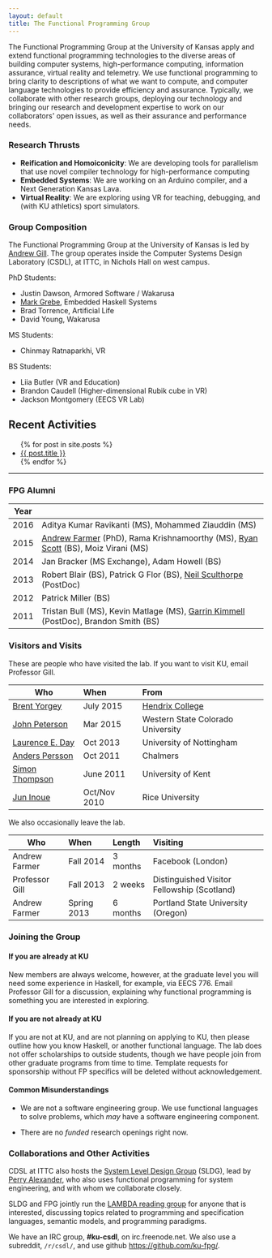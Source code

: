 ```yaml
---
layout: default
title: The Functional Programming Group
---
```


The Functional Programming Group at the University of Kansas apply and extend
functional programming technologies to the diverse areas of building
computer systems, high-performance computing, information assurance, 
virtual reality and telemetry. 
We use functional programming to bring clarity to
descriptions of what we want to compute, and computer language
technologies to provide efficiency and assurance. Typically, we
collaborate with other research groups, deploying our technology and
bringing our research and development expertise to work on our
collaborators' open issues, as well as their assurance and performance
needs.

### Research Thrusts

 * **Reification and Homoiconicity**: We are developing tools for parallelism that use novel compiler technology for high-performance computing
 * **Embedded Systems**: We are working on an Arduino compiler, and a Next Generation Kansas Lava.
 * **Virtual Reality**: We are exploring using VR for teaching, debugging, and (with KU athletics) sport simulators.
 
### Group Composition

The Functional Programming Group at the University of Kansas
is led by [Andrew Gill](/people/andygill).
The group operates inside the Computer Systems Design Laboratory (CSDL), at
ITTC, in Nichols Hall on west campus.

PhD Students:

 * Justin Dawson, Armored Software / Wakarusa
 * [Mark Grebe](/people/markgrebe), Embedded Haskell Systems
 * Brad Torrence, Artificial Life
 * David Young, Wakarusa

MS Students:

 * Chinmay Ratnaparkhi, VR

BS Students:

 * Liia Butler        (VR and Education)
 * Brandon Caudell    (Higher-dimensional Rubik cube in VR)
 * Jackson Montgomery (EECS VR Lab)

## Recent Activities

<ul>
  {% for post in site.posts %}
    <li>
      <a href="{{ post.url }}">{{ post.title }}</a>
    </li>
  {% endfor %}
</ul>


------------------------------------------------------------------------

### FPG Alumni

Year | &nbsp;
-----|-----
2016 | Aditya Kumar Ravikanti (MS), Mohammed Ziauddin (MS)
2015 | [Andrew Farmer](/people/andrewfarmer) (PhD), Rama Krishnamoorthy (MS), [Ryan Scott](/people/ryanscott) (BS), Moiz Virani (MS)
2014 | Jan Bracker (MS Exchange), Adam Howell (BS)
2013 | Robert Blair (BS), Patrick G Flor (BS), [Neil Sculthorpe](http://www.cs.swan.ac.uk/~csnas/) (PostDoc)
2012 | Patrick Miller (BS)
2011 | Tristan Bull (MS), Kevin Matlage (MS), [Garrin Kimmell](http://www.ittc.ku.edu/~kimmell/) (PostDoc), Brandon Smith (BS)

### Visitors and Visits

These are people who have visited the lab.
If you want to visit KU, email Professor Gill.

Who                                                                    | When          | From
------------------------------------------------------------           |:--------------|:-----------
[Brent Yorgey](http://dept.cs.williams.edu/~byorgey/)                  | July 2015     | [Hendrix College](http://ozark.hendrix.edu/)
[John Peterson](http://www.western.edu/people/john-c-peterson)         | Mar 2015      | Western State Colorado University
[Laurence E. Day](http://www.cs.nott.ac.uk/~led/)                      | Oct 2013      | University of Nottingham
[Anders Persson](http://www.chalmers.se/cse/EN/people/persson-anders)  | Oct 2011      | Chalmers
[Simon Thompson](http://www.cs.kent.ac.uk/people/staff/sjt/)           | June 2011     |  University of Kent
[Jun Inoue](http://www.owlnet.rice.edu/~ji2)                           | Oct/Nov 2010  | Rice University

We also occasionally leave the lab.

Who            | When           | Length   | Visiting
---------------|:---------------|:---------|:-----------
Andrew Farmer  | Fall 2014      | 3 months | Facebook (London)
Professor Gill | Fall 2013      | 2 weeks  | Distinguished Visitor Fellowship (Scotland)
Andrew Farmer  | Spring 2013    | 6 months | Portland State University (Oregon)

### Joining the Group

#### If you are already at KU

New members are always welcome, however, at
the graduate level you will need some experience in Haskell, for
example, via EECS 776.  Email Professor Gill for a discussion,
explaining why functional programming is something you are interested
in exploring.

#### If you are not already at KU

If you are not at KU, and are not planning on applying to KU,
then please outline how you know Haskell, or another functional
language. The lab does not offer scholarships to outside students,
though we have people join from other graduate programs from
time to time. Template requests for sponsorship without FP specifics
will be deleted without acknowledgement.

#### Common Misunderstandings

* We are not a software engineering group. 
We use functional languages to solve problems, which *may* have
a software engineering component.

* There are no *funded* research openings right now. 

### Collaborations and Other Activities

CDSL at ITTC also hosts the [System Level Design
Group](https://wiki.ittc.ku.edu/sldg_wiki/index.php/Main_Page) (SLDG),
lead by [Perry Alexander](http://www.ittc.ku.edu/~alex/), who also uses
functional programming for system engineering, and with whom we
collaborate closely.


SLDG and FPG jointly run the [LAMBDA reading
group](https://wiki.ittc.ku.edu/lambda/Main_Page) for anyone that is
interested, discussing topics related to programming and specification
languages, semantic models, and programming paradigms.

We have an IRC group, **#ku-csdl**, on irc.freenode.net.
We also use a subreddit, <code>/r/csdl/</code>,
and use github <https://github.com/ku-fpg/>.


